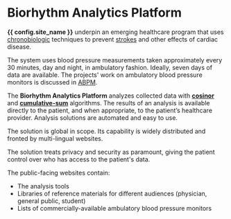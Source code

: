 # Biorhythm Analytics Platform

**{{ config.site_name }}** underpin an emerging healthcare program that uses [chronobiologic](../glossary/index.md#chronobiology) techniques to prevent [strokes](../glossary/index.md#stroke) and other effects of cardiac disease.

The system uses blood pressure measurements taken approximately every 30 minutes, day and night, in ambulatory fashion. Ideally, seven days of data are available. The projects' work on ambulatory blood pressure monitors is discussed in [ABPM](../abpm/index.md).

The **Biorhythm Analytics Platform** analyzes collected data with **[cosinor](../algorithms/cosinor.md)** and **[cumulative-sum](../algorithms/cusum.md)** algorithms. The results of an analysis is available directly to the patient, and when appropriate, to the patient’s healthcare provider. Analysis solutions are automated and easy to use.

The solution is global in scope. Its capability is widely distributed and fronted by multi-lingual websites.

The solution treats privacy and security as paramount, giving the patient control over who has access to the patient's data.

The public-facing websites contain:

* The analysis tools
* Libraries of reference materials for different audiences (physician, general public, student)
* Lists of commercially-available ambulatory blood pressure monitors
